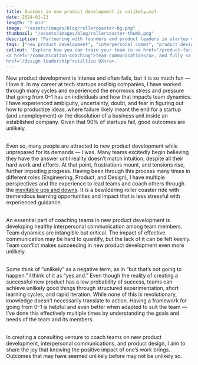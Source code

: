 ```yaml
---
title: Success in new product development is unlikely…so?
date: 2024-01-23
length: "2 min"
image: "/assets/images/blog/rollercoaster-bg.png"
thumbnail: "/assets/images/blog/rollercoaster-thumb.png"
description: "Partnering with founders and product leaders in startup ventures to coach their teams in new product development, team communication and product design, unleashing their potential to power company growth."
tags: ["new product development", "interpersonal comms", "product design"]
callout: 'Explore how you can train your team in <a href="/product-facilitation">0→1</a>, improve
<a href="/communication-coaching">team communication</a>, and fully <a
href="/design-leadership">utiltize UX</a>.'
---
```


New product development is intense and often fails, but it is so much fun — I love it. In my career
at tech startups and big companies, I have worked through many cycles and experienced the enormous
stress and pressure that going from 0&ndash;1 has on individuals and how that impacts team dynamics. I
have experienced ambiguity, uncertainty, doubt, and fear in figuring out how to productize ideas,
where failure likely meant the end for a startup (and unemployment) or the dissolution of a business
unit inside an established company. Given that 90% of startups fail, good outcomes are unlikely.
<br/><br/>

Even so, many people are attracted to new product development while unprepared for its demands — I
was. Many teams excitedly begin believing they have the answer until reality doesn’t match
intuition, despite all their hard work and efforts. At that point, frustrations mount, and tensions
rise, further impeding progress. Having been through this process many times in different roles
(Engineering, Product, and Design), I have multiple perspectives and the experience to lead teams
and coach others through the [inevitable ups and downs](https://fora.com/blog/failing-to-success/). It is a bewildering roller coaster ride with
tremendous learning opportunities and impact that is less stressful with experienced guidance.
<br/><br/>


An essential part of coaching teams in new product development is developing healthy interpersonal
communication among team members. Team dynamics are intangible but critical. The impact of effective
communication may be hard to quantify, but the lack of it can be felt keenly. Team conflict makes
succeeding in new product development even more unlikely.
<br/><br/>

Some think of “unlikely” as a negative term, as in “but that’s not going to happen.” I think of it
as “yes and.” Even though the reality of creating a successful new product has a low probability of
success, teams can achieve unlikely good things through structured experimentation, short learning
cycles, and rapid iteration. While none of this is revolutionary, knowledge doesn’t necessarily
translate to action. Having a framework for going from 0&ndash;1 is helpful and even better when adapted
to suit the team — I’ve done this effectively multiple times by understanding the goals and needs of
the team and its members.
<br/><br/>

In creating a consulting venture to coach teams on new product development, interpersonal
communications, and product design, I aim to share the joy that knowing the positive impact of one’s
work brings. Outcomes that may have seemed unlikely before may not be unlikely so.
